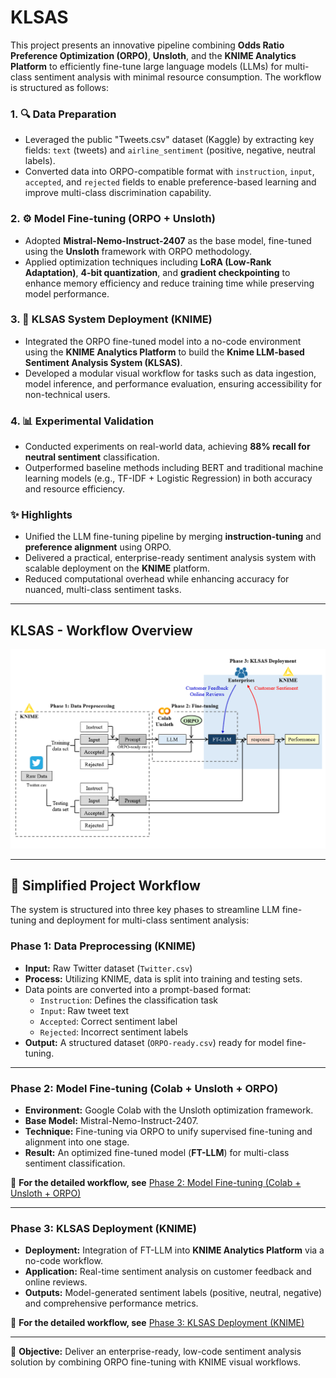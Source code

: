 # KLSAS
This project presents an innovative pipeline combining **Odds Ratio Preference Optimization (ORPO)**, **Unsloth**, and the **KNIME Analytics Platform** to efficiently fine-tune large language models (LLMs) for multi-class sentiment analysis with minimal resource consumption. The workflow is structured as follows:

### 1. 🔍 Data Preparation
- Leveraged the public "Tweets.csv" dataset (Kaggle) by extracting key fields: `text` (tweets) and `airline_sentiment` (positive, negative, neutral labels).
- Converted data into ORPO-compatible format with `instruction`, `input`, `accepted`, and `rejected` fields to enable preference-based learning and improve multi-class discrimination capability.

### 2. ⚙️ Model Fine-tuning (ORPO + Unsloth)
- Adopted **Mistral-Nemo-Instruct-2407** as the base model, fine-tuned using the **Unsloth** framework with ORPO methodology.
- Applied optimization techniques including **LoRA (Low-Rank Adaptation)**, **4-bit quantization**, and **gradient checkpointing** to enhance memory efficiency and reduce training time while preserving model performance.

### 3. 🚀 KLSAS System Deployment (KNIME)
- Integrated the ORPO fine-tuned model into a no-code environment using the **KNIME Analytics Platform** to build the **Knime LLM-based Sentiment Analysis System (KLSAS)**.
- Developed a modular visual workflow for tasks such as data ingestion, model inference, and performance evaluation, ensuring accessibility for non-technical users.

### 4. 📊 Experimental Validation
- Conducted experiments on real-world data, achieving **88% recall for neutral sentiment** classification.
- Outperformed baseline methods including BERT and traditional machine learning models (e.g., TF-IDF + Logistic Regression) in both accuracy and resource efficiency.

### ✨ Highlights
- Unified the LLM fine-tuning pipeline by merging **instruction-tuning** and **preference alignment** using ORPO.
- Delivered a practical, enterprise-ready sentiment analysis system with scalable deployment on the **KNIME** platform.
- Reduced computational overhead while enhancing accuracy for nuanced, multi-class sentiment tasks.

---




## KLSAS - Workflow Overview

![Project Workflow](img/Workflow%20for%20Prompt-Based%20Sentiment%20Classification%20with%20LLMs.png)

---

## 🔄 Simplified Project Workflow

The system is structured into three key phases to streamline LLM fine-tuning and deployment for multi-class sentiment analysis:

### **Phase 1: Data Preprocessing (KNIME)**
- **Input:** Raw Twitter dataset (`Twitter.csv`)
- **Process:** Utilizing KNIME, data is split into training and testing sets.
- Data points are converted into a prompt-based format:
  - `Instruction`: Defines the classification task
  - `Input`: Raw tweet text
  - `Accepted`: Correct sentiment label
  - `Rejected`: Incorrect sentiment labels
- **Output:** A structured dataset (`ORPO-ready.csv`) ready for model fine-tuning.

---

### **Phase 2: Model Fine-tuning (Colab + Unsloth + ORPO)**

- **Environment:** Google Colab with the Unsloth optimization framework.
- **Base Model:** Mistral-Nemo-Instruct-2407.
- **Technique:** Fine-tuning via ORPO to unify supervised fine-tuning and alignment into one stage.
- **Result:** An optimized fine-tuned model (**FT-LLM**) for multi-class sentiment classification.
&nbsp;

🔗 **For the detailed workflow, see** [Phase 2: Model Fine-tuning (Colab + Unsloth + ORPO)](./Model_Fine-tuning/README.md)

---

### **Phase 3: KLSAS Deployment (KNIME)**

- **Deployment:** Integration of FT-LLM into **KNIME Analytics Platform** via a no-code workflow.
- **Application:** Real-time sentiment analysis on customer feedback and online reviews.
- **Outputs:** Model-generated sentiment labels (positive, neutral, negative) and comprehensive performance metrics.
&nbsp;

🔗 **For the detailed workflow, see** [Phase 3: KLSAS Deployment (KNIME)](./KLSAS_Deployment/README.md)

---

🎯 **Objective:** Deliver an enterprise-ready, low-code sentiment analysis solution by combining ORPO fine-tuning with KNIME visual workflows.
